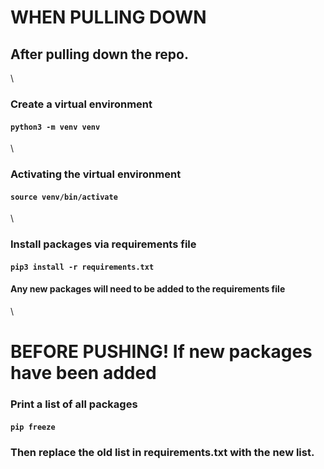 # WHEN PULLING DOWN

## After pulling down the repo.
\
### Create a virtual environment
#### `python3 -m venv venv`
\
### Activating the virtual environment
#### `source venv/bin/activate`
\

### Install packages via requirements file
#### `pip3 install -r requirements.txt`
#### Any new packages will need to be added to the requirements file
\

# BEFORE PUSHING! If new packages have been added

### Print a list of all packages
#### `pip freeze`
### Then replace the old list in requirements.txt with the new list. 

